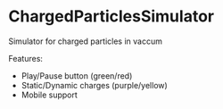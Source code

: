 # ChargedParticlesSimulator

Simulator for charged particles in vaccum

Features:
* Play/Pause button (green/red)
* Static/Dynamic charges (purple/yellow)
* Mobile support
